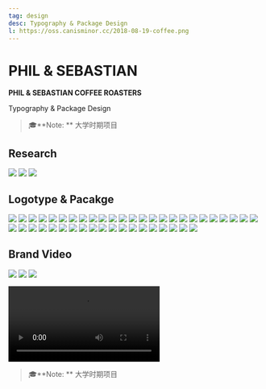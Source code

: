 ```yaml
---
tag: design
desc: Typography & Package Design
l: https://oss.canisminor.cc/2018-08-19-coffee.png
---
```


# PHIL & SEBASTIAN

**PHIL & SEBASTIAN COFFEE ROASTERS**

Typography & Package Design

> 🎓**Note: ** 大学时期项目

## Research

![](https://oss.canisminor.cc/coffee-1.png)
![](https://oss.canisminor.cc/coffee-2.png)
![](https://oss.canisminor.cc/coffee-3.png)

## Logotype & Pacakge

![](https://oss.canisminor.cc/coffee-4.png)
![](https://oss.canisminor.cc/coffee-5.png)
![](https://oss.canisminor.cc/coffee-6.png)
![](https://oss.canisminor.cc/coffee-7.png)
![](https://oss.canisminor.cc/coffee-8.png)
![](https://oss.canisminor.cc/coffee-9.png)
![](https://oss.canisminor.cc/coffee-10.png)
![](https://oss.canisminor.cc/coffee-11.png)
![](https://oss.canisminor.cc/coffee-12.png)
![](https://oss.canisminor.cc/coffee-13.png)
![](https://oss.canisminor.cc/coffee-14.png)
![](https://oss.canisminor.cc/coffee-15.png)
![](https://oss.canisminor.cc/coffee-16.png)
![](https://oss.canisminor.cc/coffee-17.png)
![](https://oss.canisminor.cc/coffee-18.png)
![](https://oss.canisminor.cc/coffee-19.png)
![](https://oss.canisminor.cc/coffee-20.png)
![](https://oss.canisminor.cc/coffee-21.png)
![](https://oss.canisminor.cc/coffee-22.png)
![](https://oss.canisminor.cc/coffee-23.png)
![](https://oss.canisminor.cc/coffee-24.png)
![](https://oss.canisminor.cc/coffee-25.png)
![](https://oss.canisminor.cc/coffee-26.png)
![](https://oss.canisminor.cc/coffee-27.png)
![](https://oss.canisminor.cc/coffee-28.png)
![](https://oss.canisminor.cc/coffee-29.png)
![](https://oss.canisminor.cc/coffee-30.png)
![](https://oss.canisminor.cc/coffee-31.png)
![](https://oss.canisminor.cc/coffee-32.png)
![](https://oss.canisminor.cc/coffee-33.png)
![](https://oss.canisminor.cc/coffee-34.png)
![](https://oss.canisminor.cc/coffee-35.png)
![](https://oss.canisminor.cc/coffee-36.png)
![](https://oss.canisminor.cc/coffee-37.png)
![](https://oss.canisminor.cc/coffee-38.png)
![](https://oss.canisminor.cc/coffee-39.png)
![](https://oss.canisminor.cc/coffee-40.png)
![](https://oss.canisminor.cc/coffee-41.png)
![](https://oss.canisminor.cc/coffee-42.png)
![](https://oss.canisminor.cc/coffee-43.png)
![](https://oss.canisminor.cc/coffee-44.png)
![](https://oss.canisminor.cc/coffee-45.png)
![](https://oss.canisminor.cc/coffee-46.png)
![](https://oss.canisminor.cc/coffee-47.png)

## Brand Video

![](https://oss.canisminor.cc/coffee-48.png)
![](https://oss.canisminor.cc/coffee-49.png)
![](https://oss.canisminor.cc/coffee-50.png)

![video](https://oss.canisminor.cc/coffee.mp4)

> 🎓**Note: ** 大学时期项目
